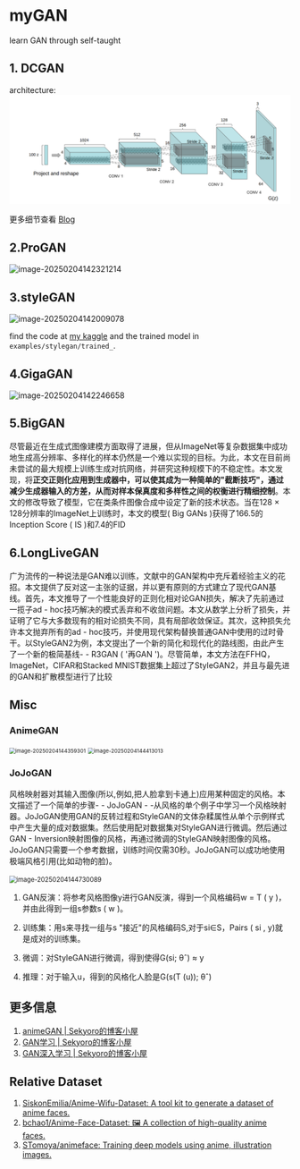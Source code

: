 # myGAN
learn GAN through self-taught
## 1. DCGAN
architecture:
![img.png](imgs/img.png)

更多细节查看 [Blog](https://www.sekyoro.top)

## 2.ProGAN

![image-20250204142321214](https://s2.loli.net/2025/02/04/vLiZkBlo2rKHY7R.png)

## 3.styleGAN

![image-20250204142009078](https://s2.loli.net/2025/02/04/pC9ljS61VoDYaWh.png)

find the code at [my kaggle](https://www.kaggle.com/code/calhouns/stylegan) and the trained model in `examples/stylegan/trained_`.

## 4.GigaGAN

![image-20250204142246658](https://s2.loli.net/2025/02/04/dlAkHXySom9Qbhe.png)

## 5.BigGAN

尽管最近在生成式图像建模方面取得了进展，但从ImageNet等复杂数据集中成功地生成高分辨率、多样化的样本仍然是一个难以实现的目标。为此，本文在目前尚未尝试的最大规模上训练生成对抗网络，并研究这种规模下的不稳定性。本文发现，将**正交正则化应用到生成器中，可以使其成为一种简单的"截断技巧"，通过减少生成器输入的方差，从而对样本保真度和多样性之间的权衡进行精细控制**。本文的修改导致了模型，它在类条件图像合成中设定了新的技术状态。当在128 × 128分辨率的ImageNet上训练时，本文的模型( Big GANs )获得了166.5的Inception Score ( IS )和7.4的FID

## 6.LongLiveGAN

广为流传的一种说法是GAN难以训练，文献中的GAN架构中充斥着经验主义的花招。本文提供了反对这一主张的证据，并以更有原则的方式建立了现代GAN基线。首先，本文推导了一个性能良好的正则化相对论GAN损失，解决了先前通过一揽子ad - hoc技巧解决的模式丢弃和不收敛问题。本文从数学上分析了损失，并证明了它与大多数现有的相对论损失不同，具有局部收敛保证。其次，这种损失允许本文抛弃所有的ad - hoc技巧，并使用现代架构替换普通GAN中使用的过时骨干。以StyleGAN2为例，本文提出了一个新的简化和现代化的路线图，由此产生了一个新的极简基线- - R3GAN ( '再GAN ')。尽管简单，本文方法在FFHQ，ImageNet，CIFAR和Stacked MNIST数据集上超过了StyleGAN2，并且与最先进的GAN和扩散模型进行了比较

## Misc

### AnimeGAN

<img src="https://s2.loli.net/2025/02/04/O8VEyWIwsYGohet.png" alt="image-20250204144359301" style="zoom:67%;" />

<img src="https://s2.loli.net/2025/02/04/sVRxUtfzHrdOo9F.png" alt="image-20250204144413013" style="zoom: 67%;" />

### JoJoGAN

风格映射器对其输入图像(所以,例如,把人脸拿到卡通上)应用某种固定的风格。本文描述了一个简单的步骤- - JoJoGAN - -从风格的单个例子中学习一个风格映射器。JoJoGAN使用GAN的反转过程和StyleGAN的文体杂糅属性从单个示例样式中产生大量的成对数据集。然后使用配对数据集对StyleGAN进行微调。然后通过GAN - Inversion映射图像的风格，再通过微调的StyleGAN映射图像的风格。JoJoGAN只需要一个参考数据，训练时间仅需30秒。JoJoGAN可以成功地使用极端风格引用(比如动物的脸)。

<img src="https://s2.loli.net/2025/02/04/XPsQSUgZ927urtd.png" alt="image-20250204144730089" style="zoom:80%;" />

1. GAN反演：将参考风格图像y进行GAN反演，得到一个风格编码w = T ( y )，并由此得到一组s参数s ( w )。

2. 训练集：用s来寻找一组与s "接近"的风格编码S,对于si∈S，Pairs ( si , y)就是成对的训练集。
3. 微调：对StyleGAN进行微调，得到使得G(si; θˆ) ≈ y
4. 推理：对于输入u，得到的风格化人脸是G(s(T (u)); θˆ)

## 更多信息

1. [animeGAN | Sekyoro的博客小屋](https://www.sekyoro.top/2022/06/14/animeGAN/)
2. [GAN学习 | Sekyoro的博客小屋](https://www.sekyoro.top/2022/04/30/GAN学习/)
3. [GAN深入学习 | Sekyoro的博客小屋](https://www.sekyoro.top/2023/08/11/GAN深入学习/)

## Relative Dataset

1. [SiskonEmilia/Anime-Wifu-Dataset: A tool kit to generate a dataset of anime faces.](https://github.com/SiskonEmilia/Anime-Wifu-Dataset/)
2. [bchao1/Anime-Face-Dataset: 🖼 A collection of high-quality anime faces.](https://github.com/bchao1/Anime-Face-Dataset)
3. [STomoya/animeface: Training deep models using anime, illustration images.](https://github.com/STomoya/animeface?tab=readme-ov-file)

